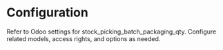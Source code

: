 # Configuration

Refer to Odoo settings for stock_picking_batch_packaging_qty. Configure related models, access rights, and options as needed.
